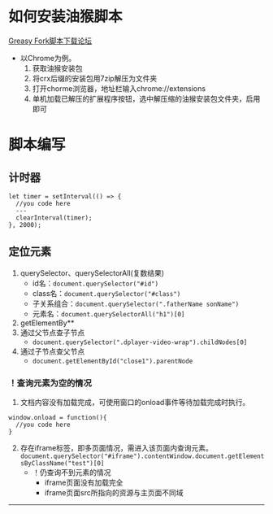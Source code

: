 # 如何安装油猴脚本
[Greasy Fork脚本下载论坛](https://greasyfork.org/zh-CN)
* 以Chrome为例。
  1. 获取油猴安装包
  2. 将crx后缀的安装包用7zip解压为文件夹
  3. 打开chorme浏览器，地址栏输入chrome://extensions
  4. 单机加载已解压的扩展程序按钮，选中解压缩的油猴安装包文件夹，启用即可
# 脚本编写
## 计时器
```
let timer = setInterval(() => {
  //you code here
  ---
  clearInterval(timer);
}, 2000);
```
## 定位元素
1. querySelector、querySelectorAll(复数结果)
   * id名：`document.querySelector("#id")`
   * class名：`document.querySelector("#class")`
   * 子关系组合：`document.querySelector(".fatherName sonName")`
   * 元素名：`document.querySelectorAll("h1")[0]`
2. getElementBy**
3. 通过父节点查子节点
   * `document.querySelector(".dplayer-video-wrap").childNodes[0]`
4. 通过子节点查父节点
   * `document.getElementById("close1").parentNode`
### ！查询元素为空的情况
1. 文档内容没有加载完成，可使用窗口的onload事件等待加载完成时执行。
  ```
  window.onload = function(){
    //you code here
  }
  ```
2. 存在iframe标签，即多页面情况，需进入该页面内查询元素。
`document.querySelector("#iframe").contentWindow.document.getElementsByClassName("test")[0]`
   * ！仍查询不到元素的情况
     * iframe页面没有加载完全
     * iframe页面src所指向的资源与主页面不同域
***